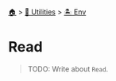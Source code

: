 <!--startTocHeader-->
[🏠](../../README.md) > [🔧 Utilities](../README.md) > [🏝️ Env](README.md)
# Read
<!--endTocHeader-->

> TODO: Write about `Read`.

<!--startTocSubtopic-->
<!--endTocSubtopic-->
